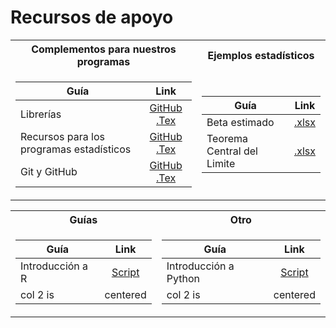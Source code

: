 # Recursos de apoyo

<table>
<tr><th>Complementos para nuestros programas</th><th>Ejemplos estadísticos</th></tr>
<tr><td>
  
| Guía   |      Link      | 
|----------|:-------------:|
| Librerías |  [GitHub](https://github.com/NicolasGP01/Analitica_de_datos-para_las_empresas/blob/main/docs/Material_de_apoyo/Packages.pdf) [.Tex](https://es.overleaf.com/project/65fb4f1de3b872f2be7110db) |
| Recursos para los programas estadísticos | [GitHub](https://github.com/NicolasGP01/Analitica_de_datos-para_las_empresas/blob/main/docs/Material_de_apoyo/Recursos_Medicion.pdf) [.Tex](https://es.overleaf.com/project/65ce608e4ee75a6fbec23c89) |
| Git y GitHub | [GitHub](https://github.com/NicolasGP01/Analitica_de_datos-para_las_empresas/blob/main/docs/Material_de_apoyo/1_Git_and_GitHub.pdf) [.Tex](https://es.overleaf.com/project/66edfd057a071842bee7241f) |

</td><td>

| Guía   |      Link      | 
|----------|:-------------:|
| Beta estimado | [.xlsx](https://github.com/NicolasGP01/Analitica_de_datos-para_las_empresas/blob/main/docs/Material_de_apoyo/Regresion_Lineal.xlsx) |
| Teorema Central del Limite | [.xlsx](https://github.com/NicolasGP01/Analitica_de_datos-para_las_empresas/blob/main/docs/Material_de_apoyo/Teorema%20central%20del%20limite.xlsx) |

</td></tr> </table>

<table>
<tr><th>Guías</th><th>Otro</th></tr>
<tr><td>
  
| Guía   |      Link      | 
|----------|:-------------:|
| Introducción a R |  [Script](https://github.com/NicolasGP01/Tecnicas-de-medicion-economica/blob/main/UNIDAD1/Material/Introducci%C3%B3n%20a%20R%201.0.R) |
| col 2 is |    centered   |

</td><td>

| Guía   |      Link      | 
|----------|:-------------:|
| Introducción a Python |  [Script](https://github.com/NicolasGP01/Tecnicas-de-medicion-economica/blob/main/UNIDAD1/Material/Introducci%C3%B3n%20a%20Python%201.0.py) |
| col 2 is |    centered   |

</td></tr> </table>

<!-- https://www.youtube.com/watch?v=KoLAlcBv290 -->
